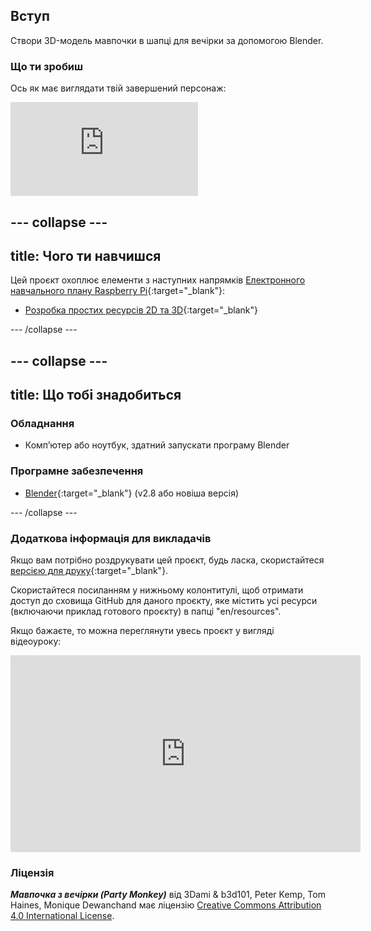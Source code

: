## Вступ

Створи 3D-модель мавпочки в шапці для вечірки за допомогою Blender.

### Що ти зробиш

Ось як має виглядати твій завершений персонаж:

<div class="responsive-embed responsive-embed--video">
  <iframe class="responsive-embed__iframe" src="https://sketchfab.com/models/11edaf9b8d1b4d62b5b30b28a292df71/embed" frameborder="0" allowvr allowfullscreen mozallowfullscreen="true" webkitallowfullscreen="true"></iframe>
</div>

--- collapse ---
---
title: Чого ти навчишся
---

Цей проєкт охоплює елементи з наступних напрямків [Електронного навчального плану Raspberry Pi](http://rpf.io/curriculum){:target="_blank"}:

+ [Розробка простих ресурсів 2D та 3D](https://curriculum.raspberrypi.org/design/creator/){:target="_blank"}

--- /collapse ---

--- collapse ---
---
title: Що тобі знадобиться
---

### Обладнання

+ Комп’ютер або ноутбук, здатний запускати програму Blender

### Програмне забезпечення

+ [Blender](https://www.blender.org/download/){:target="_blank"} (v2.8 або новіша версія)

--- /collapse ---

### Додаткова інформація для викладачів

Якщо вам потрібно роздрукувати цей проєкт, будь ласка, скористайтеся [версією для друку](https://projects.raspberrypi.org/uk-UA/projects/blender-party-monkey/print){:target="_blank"}.

Скористайтеся посиланням у нижньому колонтитулі, щоб отримати доступ до сховища GitHub для даного проєкту, яке містить усі ресурси (включаючи приклад готового проєкту) в папці "en/resources".

Якщо бажаєте, то можна переглянути увесь проєкт у вигляді відеоуроку:

<iframe width="560" height="315" src="https://www.youtube.com/embed/93ux_JliBew" frameborder="0" allowfullscreen></iframe> 

### Ліцензія

***Мавпочка з вечірки (Party Monkey)*** від 3Dami & b3d101, Peter Kemp, Tom Haines, Monique Dewanchand має ліцензію [Creative Commons Attribution 4.0 International License](http://creativecommons.org/licenses/by-sa/4.0/).